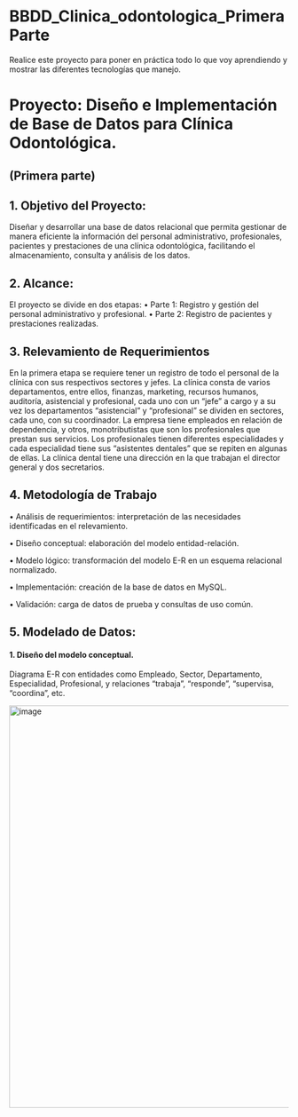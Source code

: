 # BBDD_Clinica_odontologica_PrimeraParte
Realice este proyecto para poner en práctica todo lo que voy aprendiendo y mostrar las diferentes tecnologías que manejo.

# Proyecto: Diseño e Implementación de Base de Datos para Clínica Odontológica. 
## (Primera parte)


## 1.	Objetivo del Proyecto:

Diseñar y desarrollar una base de datos relacional que permita gestionar de manera eficiente la información del personal administrativo, profesionales, pacientes y prestaciones de una clínica odontológica, facilitando el almacenamiento, consulta y análisis de los datos.

## 2.	Alcance:

El proyecto se divide en dos etapas:
•	Parte 1: Registro y gestión del personal administrativo y profesional.
•	Parte 2: Registro de pacientes y prestaciones realizadas.

## 3.	 Relevamiento de Requerimientos
En la primera etapa se requiere tener un registro de todo el personal de la clínica con sus respectivos sectores y jefes.
La clínica consta de varios departamentos, entre ellos, finanzas, marketing, recursos humanos, auditoría, asistencial y profesional, cada uno con un “jefe” a cargo y a su vez los departamentos “asistencial” y “profesional” se dividen en sectores, cada uno, con su coordinador. La empresa tiene empleados en relación de dependencia, y otros, monotributistas que son los profesionales que prestan sus servicios. 
Los profesionales tienen diferentes especialidades y cada especialidad tiene sus “asistentes dentales” que se repiten en algunas de ellas. La clínica dental tiene una dirección en la que trabajan el director general y dos secretarios. 


## 4.	Metodología de Trabajo
•	Análisis de requerimientos: interpretación de las necesidades identificadas en el relevamiento.

•	Diseño conceptual: elaboración del modelo entidad-relación.

•	Modelo lógico: transformación del modelo E-R en un esquema relacional normalizado.

•	Implementación: creación de la base de datos en MySQL.

•	Validación: carga de datos de prueba y consultas de uso común.


## 5.	Modelado de Datos:
#### 1.	Diseño del modelo conceptual.
Diagrama E-R con entidades como Empleado, Sector, Departamento, Especialidad, Profesional, y relaciones “trabaja”, “responde”, “supervisa, “coordina”, etc. 


<img width="746" height="725" alt="image" src="https://github.com/user-attachments/assets/8fe66bfb-f63f-445d-814a-aeeff4aa3187" />

